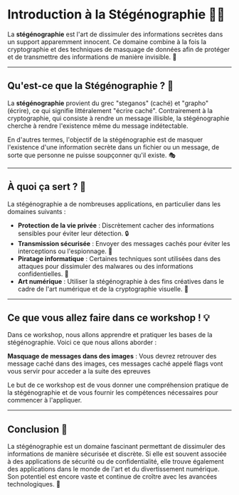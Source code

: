 # Introduction à la Stégénographie 🕵️‍♂️

La **stégénographie** est l'art de dissimuler des informations secrètes dans un support apparemment innocent. Ce domaine combine à la fois la cryptographie et des techniques de masquage de données afin de protéger et de transmettre des informations de manière invisible. 🔐

---

## Qu'est-ce que la Stégénographie ? 🤔

La **stégénographie** provient du grec "steganos" (caché) et "grapho" (écrire), ce qui signifie littéralement "écrire caché". Contrairement à la cryptographie, qui consiste à rendre un message illisible, la stégénographie cherche à rendre l'existence même du message indétectable.

En d'autres termes, l'objectif de la stégénographie est de masquer l'existence d'une information secrète dans un fichier ou un message, de sorte que personne ne puisse soupçonner qu'il existe. 🎭

---

## À quoi ça sert ? 🎯

La stégénographie a de nombreuses applications, en particulier dans les domaines suivants :

- **Protection de la vie privée** : Discrètement cacher des informations sensibles pour éviter leur détection. 🔒
- **Transmission sécurisée** : Envoyer des messages cachés pour éviter les interceptions ou l'espionnage. 📡
- **Piratage informatique** : Certaines techniques sont utilisées dans des attaques pour dissimuler des malwares ou des informations confidentielles. 🦠
- **Art numérique** : Utiliser la stégénographie à des fins créatives dans le cadre de l'art numérique et de la cryptographie visuelle. 🎨

---

## Ce que vous allez faire dans ce workshop ! 💡

Dans ce workshop, nous allons apprendre et pratiquer les bases de la stégénographie. Voici ce que nous allons aborder :

**Masquage de messages dans des images** : Vous devrez retrouver des message caché dans des images, ces messages caché appelé flags vont vous servir pour acceder a la suite des epreuves

Le but de ce workshop est de vous donner une compréhension pratique de la stégénographie et de vous fournir les compétences nécessaires pour commencer à l'appliquer.

---

## Conclusion 🎉

La stégénographie est un domaine fascinant permettant de dissimuler des informations de manière sécurisée et discrète. Si elle est souvent associée à des applications de sécurité ou de confidentialité, elle trouve également des applications dans le monde de l'art et du divertissement numérique. Son potentiel est encore vaste et continue de croître avec les avancées technologiques. 🚀

